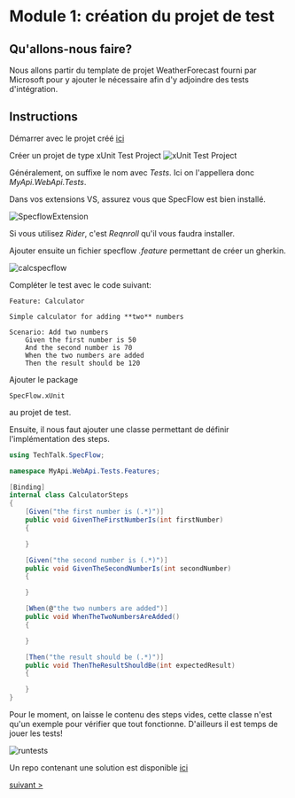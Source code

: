 # Module 1: création du projet de test

## Qu'allons-nous faire?

Nous allons partir du template de projet WeatherForecast fourni par Microsoft pour y ajouter le nécessaire afin d'y adjoindre des tests d'intégration.

## Instructions

Démarrer avec le projet créé [ici](https://github.com/jtourvieille/DotNetIntegrationTests/tree/main/src/MyApi)

Créer un projet de type xUnit Test Project
![xUnit Test Project](img/xunittestproject.png)

Généralement, on suffixe le nom avec _Tests_. Ici on l'appellera donc _MyApi.WebApi.Tests_.

Dans vos extensions VS, assurez vous que SpecFlow est bien installé.

![SpecflowExtension](img/SpecflowExtension.png)

Si vous utilisez _Rider_, c'est _Reqnroll_ qu'il vous faudra installer.

Ajouter ensuite un fichier specflow _.feature_ permettant de créer un gherkin.

![calcspecflow](img/calcspecflow.png)

Compléter le test avec le code suivant:

```
Feature: Calculator

Simple calculator for adding **two** numbers

Scenario: Add two numbers
	Given the first number is 50
	And the second number is 70
	When the two numbers are added
	Then the result should be 120
```

Ajouter le package
```
SpecFlow.xUnit
```
au projet de test.

Ensuite, il nous faut ajouter une classe permettant de définir l'implémentation des steps.

```cs
using TechTalk.SpecFlow;

namespace MyApi.WebApi.Tests.Features;

[Binding]
internal class CalculatorSteps
{
    [Given("the first number is (.*)")]
    public void GivenTheFirstNumberIs(int firstNumber)
    {

    }

    [Given("the second number is (.*)")]
    public void GivenTheSecondNumberIs(int secondNumber)
    {

    }

    [When(@"the two numbers are added")]
    public void WhenTheTwoNumbersAreAdded()
    {

    }

    [Then("the result should be (.*)")]
    public void ThenTheResultShouldBe(int expectedResult)
    {

    }
}

```

Pour le moment, on laisse le contenu des steps vides, cette classe n'est qu'un exemple pour vérifier que tout fonctionne. D'ailleurs il est temps de jouer les tests!

![runtests](img/runtests.png)

Un repo contenant une solution est disponible [ici](https://github.com/jtourvieille/DotNetIntegrationTests/tree/main/modules/Module%201%20création%20du%20projet%20de%20test/src/)

[suivant >](../../Module%202%20lancement%20des%20appels%20http/doc/Readme.md)
